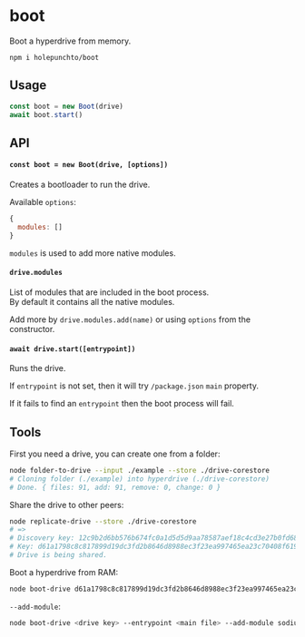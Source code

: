 # boot

Boot a hyperdrive from memory.

```
npm i holepunchto/boot
```

## Usage
```js
const boot = new Boot(drive)
await boot.start()
```

## API

#### `const boot = new Boot(drive, [options])`

Creates a bootloader to run the drive.

Available `options`:
```js
{
  modules: []
}
```

`modules` is used to add more native modules.

#### `drive.modules`

List of modules that are included in the boot process.\
By default it contains all the native modules.

Add more by `drive.modules.add(name)` or using `options` from the constructor.

#### `await drive.start([entrypoint])`

Runs the drive.

If `entrypoint` is not set, then it will try `/package.json` `main` property.

If it fails to find an `entrypoint` then the boot process will fail.

## Tools
First you need a drive, you can create one from a folder:
```bash
node folder-to-drive --input ./example --store ./drive-corestore
# Cloning folder (./example) into hyperdrive (./drive-corestore)
# Done. { files: 91, add: 91, remove: 0, change: 0 }
```

Share the drive to other peers:
```bash
node replicate-drive --store ./drive-corestore
# =>
# Discovery key: 12c9b2d6bb576b674fc0a1d5d5d9aa78587aef18c4cd3e27b0fd6825f85604d1
# Key: d61a1798c8c817899d19dc3fd2b8646d8988ec3f23ea997465ea23c70408f619
# Drive is being shared.
```

Boot a hyperdrive from RAM:
```bash
node boot-drive d61a1798c8c817899d19dc3fd2b8646d8988ec3f23ea997465ea23c70408f619 --entrypoint /index.js
```

`--add-module`:
```bash
node boot-drive <drive key> --entrypoint <main file> --add-module sodium-native
```
